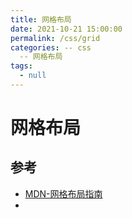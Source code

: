```yaml
---
title: 网格布局
date: 2021-10-21 15:00:00
permalink: /css/grid
categories: -- css
  -- 网格布局
tags:
  - null
---
```


# 网格布局



## 参考

* [MDN-网格布局指南](https://developer.mozilla.org/zh-CN/docs/Web/CSS/CSS_Grid_Layout)
* 
